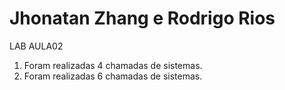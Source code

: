 # Jhonatan Zhang e Rodrigo Rios

LAB AULA02

1) Foram realizadas 4 chamadas de sistemas.
2) Foram realizadas 6 chamadas de sistemas.
